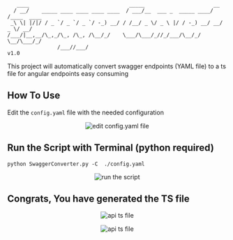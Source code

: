 ```
   ____                                _____                      __          
  / __/    _____ ____ ____ ____ ____  / ___/__  ___ _  _____ ____/ /____  ____
 _\ \| |/|/ / _ `/ _ `/ _ `/ -_) __/ / /__/ _ \/ _ \ |/ / -_) __/ __/ _ \/ __/
/___/|__,__/\_,_/\_, /\_, /\__/_/    \___/\___/_//_/___/\__/_/  \__/\___/_/   
                /___//___/                                                  v1.0  
```

This project will automatically convert swagger endpoints (YAML file) to a ts file for angular endpoints easy consuming


## How To Use
Edit the ```config.yaml``` file with the needed configuration

<p align="center">
  <img src="https://imgur.com/x8ObESV" alt="edit config.yaml file">
</p>

## Run the Script with Terminal (python required)
``` python SwaggerConverter.py -C  ./config.yaml ```

<p align="center">
  <img src="https://imgur.com/sJvlkaP" alt="run the script">
</p>

## Congrats, You have generated the TS file
<p align="center">
  <img src="https://imgur.com/pPUtDmo" alt="api ts file">
</p>
<p align="center">
  <img src="https://imgur.com/Js8pA9Y" alt="api ts file">
</p>
